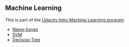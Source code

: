 ## Machine Learning

This is part of the [Udacity Intro Machine Learning program](https://learn.udacity.com/courses/ud120)
 - [Naive-bayes](https://github.com/arturhayne/naive-bayes/tree/main/naive-bayes#readme)
 - [SVM](https://github.com/arturhayne/machine-learning/tree/main/svm#readme)
 - [Decision Tree](https://github.com/arturhayne/machine-learning/tree/main/decision-tree#readme)
